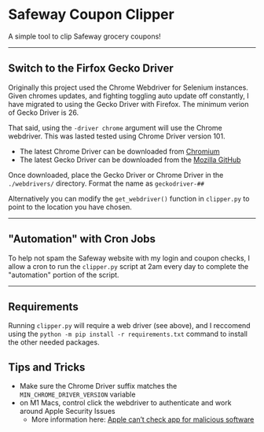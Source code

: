# Safeway Coupon Clipper

A simple tool to clip Safeway grocery coupons!

---

## Switch to the Firfox Gecko Driver

Originally this project used the Chrome Webdriver for Selenium instances. Given chromes updates, and
fighting toggling auto update off constantly, I have migrated to using the Gecko Driver with
Firefox. The minimum verion of Gecko Driver is 26.

That said, using the `-driver chrome` argument will use the Chrome webdriver. This was lasted tested
using Chrome Driver version 101.

- The latest Chrome Driver can be downloaded from [Chromium](https://chromedriver.chromium.org)
- The latest Gecko Driver can be downloaded from the
  [Mozilla GitHub](https://github.com/mozilla/geckodriver/releases)

Once downloaded, place the Gecko Driver or Chrome Driver in the `./webdrivers/` directory. Format
the name as `geckodriver-##`

Alternatively you can modify the `get_webdriver()` function in `clipper.py` to point to the location
you have chosen.

---

## "Automation" with Cron Jobs

To help not spam the Safeway website with my login and coupon checks, I allow a cron to run the
`clipper.py` script at 2am every day to complete the "automation" portion of the script.

---

## Requirements

Running `clipper.py` will require a web driver (see above), and I reccomend using the
`python -m pip install -r requirements.txt` command to install the other needed packages.

## Tips and Tricks

- Make sure the Chrome Driver suffix matches the `MIN_CHROME_DRIVER_VERSION` variable
- on M1 Macs, control click the webdriver to authenticate and work around Apple Security Issues
  - More information here:
    [Apple can’t check app for malicious software](https://support.apple.com/guide/mac-help/apple-cant-check-app-for-malicious-software-mchleab3a043/mac)

